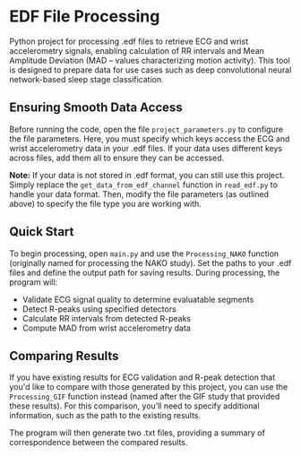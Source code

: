 # EDF File Processing

Python project for processing .edf files to retrieve ECG and wrist accelerometry signals, enabling 
calculation of RR intervals and Mean Amplitude Deviation (MAD – values characterizing motion activity). 
This tool is designed to prepare data for use cases such as deep convolutional neural network-based sleep 
stage classification.

## Ensuring Smooth Data Access

Before running the code, open the file `project_parameters.py` to configure the file parameters. Here, you must 
specify which keys access the ECG and wrist accelerometry data in your .edf files. If your data uses different 
keys across files, add them all to ensure they can be accessed.

**Note:** If your data is not stored in .edf format, you can still use this project. Simply replace the 
`get_data_from_edf_channel` function in `read_edf.py` to handle your data format. Then, modify the file 
parameters (as outlined above) to specify the file type you are working with.

## Quick Start

To begin processing, open `main.py` and use the `Processing_NAKO` function (originally named for processing the 
NAKO study). Set the paths to your .edf files and define the output path for saving results. During processing, 
the program will:

- Validate ECG signal quality to determine evaluatable segments
- Detect R-peaks using specified detectors
- Calculate RR intervals from detected R-peaks
- Compute MAD from wrist accelerometry data

## Comparing Results

If you have existing results for ECG validation and R-peak detection that you'd like to compare with those
generated by this project, you can use the `Processing_GIF` function instead (named after the GIF study that 
provided these results). For this comparison, you’ll need to specify additional information, such as the path 
to the existing results.

The program will then generate two .txt files, providing a summary of correspondence between the compared 
results.